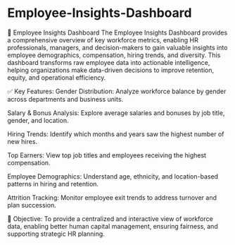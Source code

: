 # Employee-Insights-Dashboard

📝 Employee Insights Dashboard 
The Employee Insights Dashboard provides a comprehensive overview of key workforce metrics, enabling HR professionals, managers, and decision-makers to gain valuable insights into employee demographics, compensation, hiring trends, and diversity. This dashboard transforms raw employee data into actionable intelligence, helping organizations make data-driven decisions to improve retention, equity, and operational efficiency.

✅ Key Features:
Gender Distribution: Analyze workforce balance by gender across departments and business units.

Salary & Bonus Analysis: Explore average salaries and bonuses by job title, gender, and location.

Hiring Trends: Identify which months and years saw the highest number of new hires.

Top Earners: View top job titles and employees receiving the highest compensation.

Employee Demographics: Understand age, ethnicity, and location-based patterns in hiring and retention.

Attrition Tracking: Monitor employee exit trends to address turnover and plan succession.

🎯 Objective:
To provide a centralized and interactive view of workforce data, enabling better human capital management, ensuring fairness, and supporting strategic HR planning.

